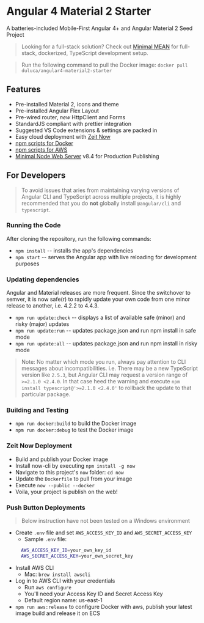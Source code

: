# Angular 4 Material 2 Starter
A batteries-included Mobile-First Angular 4+ and Angular Material 2 Seed Project

> Looking for a full-stack solution? Check out [Minimal MEAN](https://github.com/excellalabs/minimal-mean) for full-stack, dockerized, TypeScript development setup.

> Run the following command to pull the Docker image: `docker pull duluca/angular4-material2-starter`

## Features
- Pre-installed Material 2, icons and theme
- Pre-installed Angular Flex Layout
- Pre-wired router, _new_ HttpClient and Forms
- StandardJS compliant with prettier integration
- Suggested VS Code extensions & settings are packed in
- Easy cloud deployment with [Zeit Now](https://zeit.co/now)
- [npm scripts for Docker](https://gist.github.com/duluca/d13e501e870215586271b0f9ce1781ce)
- [npm scripts for AWS](https://gist.github.com/duluca/2b67eb6c2c85f3d75be8c183ab15266e)
- [Minimal Node Web Server](https://hub.docker.com/r/duluca/minimal-node-web-server/) v8.4 for Production Publishing

## For Developers

> To avoid issues that aries from maintaining varying versions of Angular CLI and TypeScript across multiple projects, it is highly recommended that you do **not** globally install `@angular/cli` and `typescript`.

### Running the Code
After cloning the repository, run the following commands:
* `npm install` -- installs the app's dependencies
* `npm start` -- serves the Angular app with live reloading for development purposes

### Updating dependencies
Angular and Material releases are more frequent. Since the switchover to semver, it is now safe(r) to rapidly update your own code from one minor release to another, i.e. 4.2.2 to 4.4.3.
* `npm run update:check` -- displays a list of available safe (minor) and risky (major) updates
* `npm run update:run` -- updates package.json and run npm install in safe mode
* `npm run update:all` -- updates package.json and run npm install in risky mode
> Note: No matter which mode you run, always pay attention to CLI messages about incompatibilities. i.e. There may be a new TypeScript version like `2.5.3`, but Angular CLI may request a version range of `>=2.1.0 <2.4.0`. In that case heed the warning and execute `npm install typescript@'>=2.1.0 <2.4.0'` to rollback the update to that particular package.

### Building and Testing
* `npm run docker:build` to build the Docker image
* `npm run docker:debug` to test the Docker image

### Zeit Now Deployment
* Build and publish your Docker image
* Install now-cli by executing `npm install -g now`
* Navigate to this project's `now` folder: `cd now`
* Update the `Dockerfile` to pull from your image
* Execute `now --public --docker`
* Voila, your project is publish on the web!

### Push Button Deployments
> Below instruction have not been tested on a Windows environment
* Create `.env` file and set `AWS_ACCESS_KEY_ID` and `AWS_SECRET_ACCESS_KEY`
  * Sample `.env` file:
  ```Bash
    AWS_ACCESS_KEY_ID=your_own_key_id
    AWS_SECRET_ACCESS_KEY=your_own_secret_key
  ```
* Install AWS CLI
  * Mac: `brew install awscli`
* Log in to AWS CLI with your credentials
  * Run `aws configure`
  * You'll need your Access Key ID and Secret Access Key
  * Default region name: us-east-1
* `npm run aws:release` to configure Docker with aws, publish your latest image build and release it on ECS